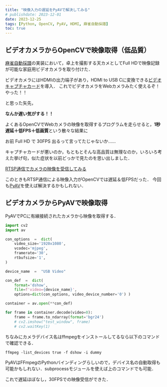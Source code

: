 ```yaml
---
title: "映像入力の遅延をPyAVで解決してみる"
# publishdate: 2023-12-01
date: 2023-12-25
tags: [Python, OpenCV, PyAV, HDMI, 麻雀自動採譜]
toc: true
---
```


## ビデオカメラからOpenCVで映像取得（低品質）

<a href="/blog/tags/麻雀自動採譜/" target="_blank">麻雀自動採譜</a>の実装において，卓上を撮影する天カメとしてFull HDで映像記録が可能な家庭用ビデオカメラを取り付けた．

ビデオカメラにはHDMIの出力端子があり，HDMI to USB Cに変換できる[ビデオキャプチャカード](https://amzn.asia/d/jclJASJ)を導入．
これでビデオカメラをWebカメラみたく使えるぞ！やった！！

と思った矢先，

**なんか遅い気がする！！**

よくあるOpenCVでWebカメラの映像を取得するプログラムを走らせると，**1秒遅延＋低FPS＋低画質**という散々な結果に

お前 Full HD で 30FPS 出るって言ってたじゃないか......

キャプチャカードが悪いのか，もともとそんな高品質は無理なのか，いろいろ考えた挙げ句，似た症状を以前どっかで見たのを思い出しました．

[RTSP通信でカメラの映像を受信してみる](/blog/2023_12_01_getframertsp/)

このときもRTSP通信による映像入力がOpenCVでは遅延＆低FPSだった．
今回も<a href="https://pyav.org/docs/develop/index.html" target="_blank">PyAV</a>を使えば解決するかもしれない．

## ビデオカメラからPyAVで映像取得

PyAVでPCに有線接続されたカメラから映像を取得する．
```python
import cv2
import av

con_options  =  dict(
    video_size='1920x1080',
    vcodec='mjpeg',
    framerate='30',
    rtbufsize='1',
)

device_name  =  "USB Video"

con_def  =  dict(
    format='dshow', 
    file=f'video={device_name}', 
    options=dict(con_options, video_device_number='0') )

container = av.open(**con_def)

for frame in container.decode(video=0):
    frame = frame.to_ndarray(format='bgr24')
    # cv2.imshow("test_window", frame)
    # cv2.waitKey(1)
```

ちなみにカメラデバイス名はffmpegをインストールしてるなら以下のコマンドで確認できる．
```console
ffmpeg -list_devices true -f dshow -i dummy
```
PyAVはFFmpegのPythonバインディングらしいので，デバイス名の自動取得も可能かもしれない．subprocessモジュールを使えば上のコマンドでも可能．

これで遅延ほぼなし，30FPSでの映像受信ができた．
